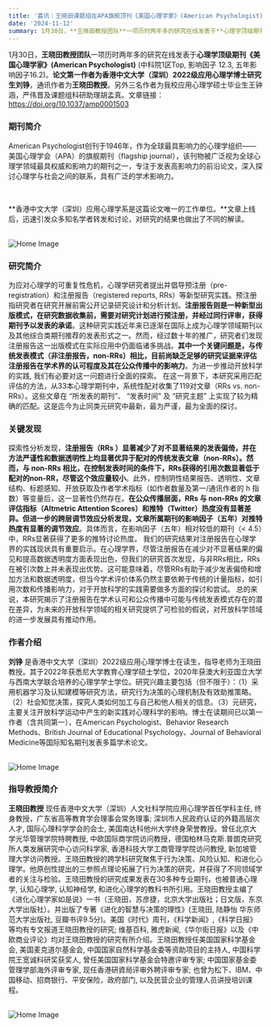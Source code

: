 ```yaml
---
title: '喜讯｜王晓田课题组在APA旗舰顶刊《美国心理学家》(American Psychologist) 发文'
date: '2024-11-12'
summary: 1月30日，**王晓田教授团队**一项历时两年多的研究在线发表于**心理学顶级期刊《美国心理学家》(American Psychologist)** (中科院1区Top, 影响因子 12.3,  五年影响因子16.2)。**论文第一作者为香港中文大学（深圳）2022级应用心理学博士研究生刘铮**
---
```


1月30日，**王晓田教授团队**一项历时两年多的研究在线发表于**心理学顶级期刊《美国心理学家》(American Psychologist)** (中科院1区Top, 影响因子 12.3,  五年影响因子16.2)。**论文第一作者为香港中文大学（深圳）2022级应用心理学博士研究生刘铮**，通讯作者为**王晓田教授**。另外三名作者为我校应用心理学硕士毕业生王钟涵，严伟晋及课题组科研助理胡孟真。文章链接： https://doi.org/10.1037/amp0001503

### 期刊简介
American Psychologist创刊于1946年，作为全球最具影响力的心理学组织——美国心理学会（APA）的旗舰期刊（flagship journal），该刊物被广泛视为全球心理学领域最具权威和影响力的期刊之一，专注于发表高影响力的前沿论文，深入探讨心理学与社会之间的联系，具有广泛的学术影响力。


<br>

**香港中文大学（深圳）应用心理学系是这篇论文唯一的工作单位。**文章上线后，迅速引发众多知名学者转发和讨论，对研究的结果也做出了不同的解读。

<br>
<img src="/images/25-0218.png" style="max-width: 100%;" alt="Home Image">
<br>

### 研究简介
为应对心理学的可重复性危机，心理学研究者提出并倡导预注册（pre-registration）和注册报告（registered reports, RRs）等新型研究实践。预注册指研究者在研究开展前需公开记录研究设计和分析计划。**注册报告则是一种新型出版模式，在研究数据收集前，需要对研究计划进行预注册，并经过同行评审，获得期刊予以发表的承诺**。这种研究实践近年来已逐渐在国际上成为心理学领域期刊以及其他综合类期刊推荐的发表形式之一。然而，经过数十年的推广，研究者们发现注册报告这一出版模式在实际应用中仍面临诸多挑战。**其中一个关键问题是，与传统发表模式（非注册报告，non-RRs）相比，目前尚缺乏足够的研究证据来评估注册报告在学术界的认可程度及其在公众传播中的影响力**。为进一步推动开放科学的实践, 我们有必要对这一问题进行全面的探索。
在这一背景下，本研究采用匹配评估的方法，从33本心理学期刊中，系统性配对收集了119对文章（RRs vs. non-RRs）。这些文章在 “所发表的期刊”、 “发表时间” 及 “研究主题” 上实现了较为精确的匹配。这是迄今为止同类元研究中最新，最为严谨，最为全面的探讨。


### 关键发现
探索性分析发现，**注册报告（RRs ）显著减少了对不显著结果的发表偏倚，并在方法严谨性和数据透明性上均显著优异于配对的传统发表文章（non-RRs）。然而，与 non-RRs 相比，在控制发表时间的条件下，RRs获得的引用次数显著低于配对的non-RR，尽管这个效应量较小**。此外，控制阴性结果报告、透明性、文章结构、标题感知、开放获取及作者学术指标（如作者数量及第一/通讯作者的 h 指数）等变量后，这一显著性仍然存在。**在公众传播层面，RRs 与 non-RRs 的文章评估指标（Altmetric Attention Scores）和推特（Twitter）热度没有显著差异。但进一步的跨层调节效应分析发现，文章所属期刊的影响因子（五年）对推特热度有显著的调节效应**。具体而言，在影响因子（五年）相对较低的期刊（< 4.5）中，RRs显著获得了更多的推特讨论热度。
我们的研究结果对注册报告在心理学界的实践现状具有重要启示。在心理学界，尽管注册报告在减少对不显著结果的偏见和提高数据透明度方面表现出色，但我们的研究首次发现，与非RRs相比，RRs在被引次数上并未表现出优势。这可能意味着，尽管RRs有助于减少发表偏倚和增加方法和数据透明度，但当今学术评价体系仍然主要依赖于传统的计量指标，如引用次数和传播影响力，对于开放科学的实践需要做多方面的探讨和尝试。 
总的来说，本研究揭示了注册报告在学术认可和公众传播中可能与传统发表模式存在的潜在差异，为未来的开放科学领域的相关研究提供了可检验的假说，对开放科学领域的进一步发展具有推动作用。

 
### 作者介绍
**刘铮** 是香港中文大学（深圳）2022级应用心理学博士在读生，指导老师为王晓田教授。其于2022年获悉尼大学教育心理学硕士学位，2020年获澳大利亚国立大学与西南大学联合培养的心理学学士学位。研究兴趣主要包括（但不限于）：（1）采用机器学习及认知建模等研究方法，研究行为决策的心理机制及有效助推策略。（2）社会知觉决策，探究人类如何加工与自己和他人相关的信息。（3）元研究，主要关注开放科学运动中产生的新实践对心理科学的影响。博士在读期间已以第一作者（含共同第一），在American Psychologist、Behavior Research Methods、British Journal of Educational Psychology、Journal of Behavioral Medicine等国际知名期刊发表多篇学术论文。


<br>
<img src="/images/helen.jpg" style="max-width: 100%;" alt="Home Image">
<br>

### 指导教授简介


**王晓田教授** 现任香港中文大学（深圳）人文社科学院应用心理学首任学科主任, 终身教授，广东省高等教育学会理事会常务理事; 深圳市人民政府认证的外籍高层次人才, 国际心理科学学会的会士, 美国南达科他州大学终身荣誉教授。曾任北京大学光华管理学院特聘教授, 中欧国际商学院访问教授，德国柏林马克斯.普朗克研究所人类发展研究中心访问科学家, 香港科技大学工商管理学院访问教授, 新加坡管理大学访问教授。王晓田教授的跨学科研究聚焦于行为決策、风险认知、和进化心理学。他原创性提出的三参照点理论拓展了行为决策的研究，并获得了不同领域学者的关注与检验。王晓田教授的研究成果发表在30多种专业期刊，也被普通心理学, 认知心理学, 认知神经学, 和进化心理学的教科书所引用。王晓田教授主编了《进化心理学家如是说》一书（王晓田，苏彦捷，北京大学出版社；日文版，东京大学出版社）。并出版了专著《进化的智慧与决策的理性》(王晓田, 陆静怡 华东师范大学出版社, 豆瓣书评9.5分)。美国《时代》周刊，《科学新闻》,《科学日报》等均有专文报道王晓田教授的研究; 维基百科, 雅虎新闻,《华尔街日报》以及《中欧商业评论》均对王晓田教授的研究有所介绍。王晓田教授任美国国家科学基金会, 美国麦克道尔基金会, 中国国家自然科学基金委等资助项目的主持人, 中国科学院王宽诚科研奖获奖人, 曾任美国国家科学基金会特邀评审专家; 中国国家基金委管理学部海外评审专家, 现任香港研資局评审外聘评审专家; 也曾为松下、IBM、中国移动、招商银行、平安保险，政府部门, 以及民营企业的管理人员讲授培训课程。


<br>
<img src="/images/wxt.jpg" style="max-width: 100%;" alt="Home Image">
<br>